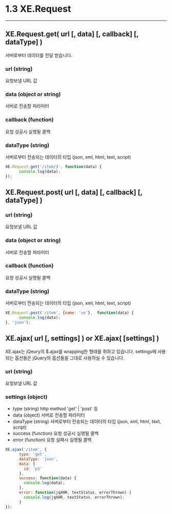 # 1.3 XE.Request
---

## XE.Request.get( url [, data] [, callback] [, dataType] )
서버로부터 데이터를 전달 받습니다.
### url (string)
요청보낼 URL 값
### data (object or string)
서버로 전송할 파라미터
### callback (function)
요청 성공시 실행될 콜백
### dataType (string)
서버로부터 전송되는 데이터의 타입 (json, xml, html, text, script)

```javascript
XE.Request.get('/item/3', function(data) {
      console.log(data);
});
```

## XE.Request.post( url [, data] [, callback] [, dataType] )
### url (string)
요청보낼 URL 값
### data (object or string)
서버로 전송할 파라미터
### callback (function)
요청 성공시 실행될 콜백
### dataType (string)
서버로부터 전송되는 데이터의 타입 (json, xml, html, text, script)
```javascript
XE.Request.post('/item', {name: 'xe'},  function(data) {
      console.log(data);
}, 'json');
```
  
## XE.ajax( url [, settings] ) or XE.ajax( [settings] )
XE.ajax는 jQeury의 $.ajax를 wrapping한 형태를 취하고 있습니다. settings에 사용되는 옵션들은 jQuery의 옵션들을 그대로 사용하실 수 있습니다.
### url (string)
요청보낼 URL 값
### settings (object)
* type (string) http method 'get' | 'post' 등
* data (object) 서버로 전송할 파라미터
* dataType (string) 서버로부터 전송되는 데이터의 타입 (json, xml, html, text, script)
* success (function) 요청 성공시 실행될 콜백
* error (function) 요청 실패시 실행될 콜백

```javascript
XE.ajax('/item', {
      type: 'get',
      dataType: 'json',
      data: {
        id: 'p3'
      },
      success: function(data) {
        console.log(data);
      },
      error: function(jqXHR, textStatus, errorThrown) {
        console.log(jqXHR, textStatus, errorThrown);
      }
});
```


